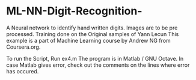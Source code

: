 # ML-NN-Digit-Recognition-
A Neural network to identify hand written digits. Images are to be pre processed. Training done on the Original samples of Yann Lecun
This example is a part of Machine Learning course by Andrew NG from Coursera.org.

To run the Script, Run ex4.m
The program is in Matlab / GNU Octave. In case Matlab gives error, check out the comments on the lines where error has occured.

